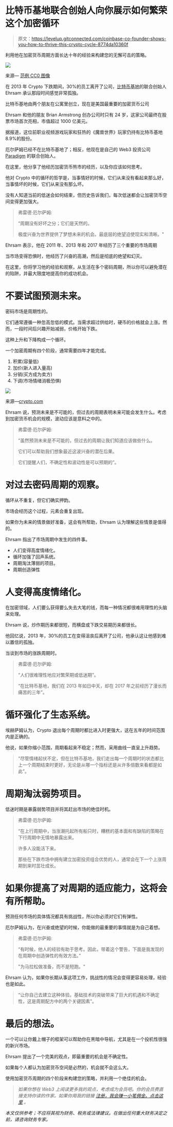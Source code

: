 # 比特币基地联合创始人向你展示如何繁荣这个加密循环

> 原文：<https://levelup.gitconnected.com/coinbase-co-founder-shows-you-how-to-thrive-this-crypto-cycle-8774da10360f>

利用他在加密货币周期方面长达十年的经验来构建您的无懈可击的策略。

![](img/3ccfadc45b6e0da7c3838d226946cc63.png)

来源— [范例 CC0 图像](https://www.paradigm.xyz/team/fredehrsam)

在 2013 年 Crypto 下跌期间，30%的员工离开了公司，[比特币基地](https://www.coinbase.com/trade)的联合创始人 Ehrsam 承认那段时间感觉非常孤独。

比特币基地由两个朋友在公寓里创立，现在是美国最重要的加密货币公司

Ehrsam 和他的朋友 Brian Armstrong 创办公司时只有 24 岁，这家公司最终在股票市场首次亮相，市值超过 1000 亿美元。

据报道，这位前职业视频游戏玩家和狂热的《魔兽世界》玩家仍持有比特币基地 8.9%的股份。

厄尔萨姆已经不在比特币基地了；相反，他现在是自己的 Web3 投资公司 [Paradigm](https://www.paradigm.xyz/2021/03/surviving-crypto-cycles) 的联合创始人。

在这里，他分享了他经历加密货币熊市的经历，以及你应该如何思考。

他对 Crypto 中的循环的哲学是，当事情好的时候，它们从来没有看起来那么好，当事情坏的时候，它们从来没有那么坏。

没有人知道当前的低迷会如何结束，但历史告诉我们，每次低迷都会让加密货币空间变得更加强大。

> 弗雷德·厄尔萨姆:
> 
> “周期没有好坏之分；它们是天然的。
> 
> 极度兴奋为世界提供了梦想未来的机会。最底层的绝望迫使现实和清晰。"

Ehrsam 表示，他在 2011 年、2013 年和 2017 年经历了三个重要的市场周期

当市场变得恐惧时，他经历了兴奋的高潮，然后是彻底的绝望和幻灭。

在这里，你将学习他的经验和观察，从生活在多个密码周期，所以你可以避免潜在的陷阱，并最大限度地提高你的成功机会。

# 不要试图预测未来。

密码市场是周期性的。

它们通常遵循一种忽高忽低的模式。当需求超过供给时，硬币的价格就会上涨。然而，一段时间后兴趣开始减弱，价格开始下跌。

这种上升和下降构成一个循环。

一个加密周期有四个阶段，通常需要四年才能完成。

1.  积累(容量低)
2.  加价(新人进入量高)
3.  分销(买方成为卖方)
4.  下调(市场情绪消极恐惧)

![](img/9c68ec70d2f163bb82dd738a4298975b.png)

来源—[crypto.com](https://crypto.com/university/four-phases-crypto-market-cycle)

Ehrsam 说，预测未来是不可能的，但过去的周期表明未来可能会发生什么。考虑到加密货币机会的规模，波动应该是意料之中的。

> 弗雷德·厄尔萨姆:
> 
> “虽然预测未来是不可能的，但过去的周期让我们知道应该做些什么。
> 
> 它们可以帮助我们想象最近这波兴奋的潜在后果。
> 
> 它们提醒人们，不确定性和波动性是可以预期的”。

# **对过去密码周期的观察。**

循环从不重复，但它们确实押韵。

市场会经历这个过程，元素会重复出现。

如果你为未来的情景做好准备，这会有所帮助，Ehrsam 认为理解这些情景是值得的。

Ehrsam 指出了市场周期中发生的四件事。

*   人们变得高度情绪化。
*   循环加强了回声系统。
*   周期淘汰薄弱的项目。
*   周期创造弹性

# **人变得高度情绪化**。

在加密领域，人们要么获得要么失去大笔的钱，而每一种情况都很难用理性的头脑来处理。

Ehrsam 说，炒作期历来都很短，而横盘或下跌交易期历来都很长。

他回忆说，2013 年，30%的员工在变得沮丧后离开了公司，他承认这让他感到难以置信的孤独。

当谈到市场的涨跌周期时。

> 弗雷德·厄尔萨姆:
> 
> “人们很难理性地应对繁荣期或低迷期”。
> 
> “在比特币基地，我们在 2013 年如日中天，却在 2017 年之前经历了漫长而痛苦的三年”。

# 循环强化了生态系统。

埃赫萨姆认为，Crypto 退出每个周期时都比进入时更强大，这在五年的时间范围内是正确的。

他说，如果你缩小范围，周期看起来不稳定；然而，采用曲线一直呈上升趋势。

> “尽管情绪起伏不定，但在比特币基地，我们走出每一个周期时的状态都比上一个周期结束时更好，无论是从哪一个指标还是从许多倍数来看都是如此”。

# **周期淘汰弱势项目。**

低迷时期是暴露弱势项目并将其赶出市场的绝佳时机。

> 弗雷德·厄尔萨姆:
> 
> “在上行周期中，当涨潮托起所有船只时，糟糕的基本面和有缺陷的策略在下行周期中无情地暴露出来。
> 
> 许多人没能活下来。
> 
> 那些在下跌市场中拥有建立加密投资组合优势的人，通常会在下一个上涨周期到来时茁壮成长。

# 如果你提高了对周期的适应能力，这将会有所帮助。

预测任何市场的具体情况都具有挑战性，所以你必须对它们有弹性。

厄尔萨姆认为，在兴奋或绝望的时候，你能做的最重要的事情就是为自己着想。

> 弗雷德·厄尔萨姆:
> 
> “有时候，他人的经验有助于思考。因此，带着这个警告，下面是我发现的在周期中创造弹性的有效方法。”
> 
> "为马拉松做准备，而不是短跑。"

Ehrsam 认为，如果你长期从事这项工作，挑战性的情况会变得更容易处理，经验也是如此。

> “让你自己去建立这种体验。基础技术的突破带来了巨大的机遇和不确定性，这是周期配方中的两个关键因素”。

# 最后的想法。

一个可以让你戴上帽子的框架可以帮助你在黑暗中导航，尤其是在一个投机性很强的新兴市场。

Ehrsam 提出了一个完美的观点，即最重要的机会是不确定性。

如果每个人都认为加密货币空间是必然的，机会就不会这么大。

使用加密货币周期的四个阶段来构建您的策略，并利用一个绝佳的机会。

> *如果你想在 Web3 上阅读更多我的观点，考虑成为会员吧。你的会员费直接支持你读的作家。如果你用我的链接* [*注册，我会赚一小笔佣金。点击这里*](https://medium.com/@jayden_levitt/membership) *。*

*本文仅供参考；不应将其视为财务、税务或法律建议。在做出任何重大财务决定之前，请咨询财务专家。*